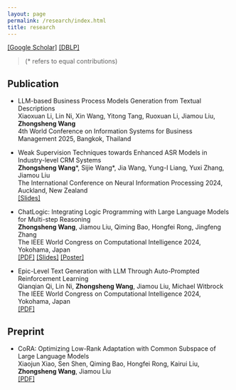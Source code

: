```yaml
---
layout: page
permalink: /research/index.html
title: research
---
```


[[Google Scholar]](https://scholar.google.com/citations?user=JfrMQhsAAAAJ&hl=zh-CN&authuser=1) [[DBLP]](https://dblp.uni-trier.de/pid/32/662.html)

> (* refers to equal contributions)

## Publication

- LLM-based Business Process Models Generation from Textual Descriptions <br>
Xiaoxuan Li, Lin Ni, Xin Wang, Yitong Tang, Ruoxuan Li, Jiamou Liu, **Zhongsheng Wang** <br>
4th World Conference on Information Systems for Business Management 2025, Bangkok, Thailand


- Weak Supervision Techniques towards Enhanced ASR Models in Industry-level CRM Systems <br>
**Zhongsheng Wang**\*, Sijie Wang\*, Jia Wang, Yung-I Liang, Yuxi Zhang, Jiamou Liu <br>
The International Conference on Neural Information Processing 2024, Auckland, New Zealand <br>
[[Slides]](/file/Paper/ICONIP2024Slides.pdf)


- ChatLogic: Integrating Logic Programming with Large Language Models for Multi-step Reasoning <br> 
**Zhongsheng Wang**, Jiamou Liu, Qiming Bao, Hongfei Rong, Jingfeng Zhang <br>
The IEEE World Congress on Computational Intelligence 2024, Yokohama, Japan <br>
[[PDF]](https://arxiv.org/abs/2407.10162) [[Slides]](file/Paper/ChatLogic.pdf) [[Poster]](file/Paper/ChatLogicPoster.pdf)


- Epic-Level Text Generation with LLM Through Auto-Prompted Reinforcement Learning <br>
Qianqian Qi, Lin Ni, **Zhongsheng Wang**, Jiamou Liu, Michael Witbrock <br>
The IEEE World Congress on Computational Intelligence 2024, Yokohama, Japan <br>
[[PDF]](https://ieeexplore.ieee.org/document/10650358) 

## Preprint

- CoRA: Optimizing Low-Rank Adaptation with Common Subspace of Large Language Models <br>
Xiaojun Xiao, Sen Shen, Qiming Bao, Hongfei Rong, Kairui Liu, **Zhongsheng Wang**, Jiamou Liu <br>
[[PDF]](https://arxiv.org/abs/2409.02119)